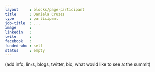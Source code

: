 ```yaml
---
layout     : blocks/page-participant
title      : Daniela Cruzes
type       : participant
job-title  : ...
image      :
linkedin   :
twiter     :
facebook   :
funded-who : self
status     : empty
---
```


(add info, links, blogs, twitter, bio, what would like to see at the summit)
